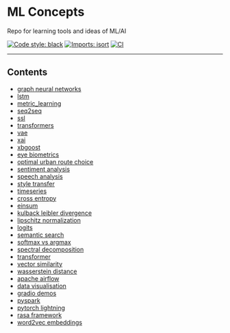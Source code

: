 # ML Concepts
Repo for learning tools and ideas of ML/AI

<a href="https://github.com/psf/black"><img alt="Code style: black" src="https://img.shields.io/badge/code%20style-black-000000.svg"></a>
[![Imports: isort](https://img.shields.io/badge/%20imports-isort-%231674b1?style=flat&labelColor=ef8336)](https://pycqa.github.io/isort/)
[![CI](https://github.com/MKaczkow/ml_concepts/actions/workflows/ci.yml/badge.svg)](https://github.com/MKaczkow/ml_concepts/actions/workflows/ci.yml)

---

## Contents
* [graph neural networks](./ideas/graph_neural_networks)
* [lstm](./ideas/lstm)
* [metric_learning](./ideas/metric_learning)
* [seq2seq](./ideas/seq2seq)
* [ssl](./ideas/ssl)
* [transformers](./ideas/transformers_from_scratch)
* [vae](./ideas/vae)
* [xai](./ideas/xai)
* [xbgoost](./ideas/xgboost)
* [eye biometrics](./tasks/eye_biometrics/)
* [optimal urban route choice](./tasks/optimal_urban_route_choice/)
* [sentiment analysis](./tasks/sentiment_analysis/)
* [speech analysis](./tasks/speech_analysis/)
* [style transfer](./tasks/style_transfer/)
* [timeseries](./tasks/timeseries/)
* [cross entropy](./theory/cross_entropy)
* [einsum](./theory/einsum)
* [kulback leibler divergence](./theory/kulback_leibler_divergence)
* [lipschitz normalization](./theory/lipschitz_normalization)
* [logits](./theory/logits)
* [semantic search](./theory/semantic_search/)
* [softmax vs argmax](./theory/softmax_vs_argmax/)
* [spectral decomposition](./theory/spectral_decomposition/)
* [transformer](./theory/transformer/)
* [vector similarity](./theory/vector_similarity/)
* [wasserstein distance](./theory/wasserstein_distance/)
* [apache airflow](./tools/apache_airflow)
* [data visualisation](./tools/data_visualisation)
* [gradio demos](./tools/gradio_demos)
* [pyspark](./tools/pyspark/)
* [pytorch lightning](./tools/pytorch_lightning)
* [rasa framework](./tools/rasa_framework)
* [word2vec embeddings](./tools/word2vec_embeddings/)